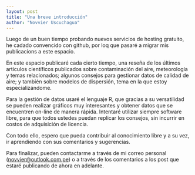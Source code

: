 ```yaml
---
layout: post
title: "Una breve introducción"
author: "Novvier Uscuchagua"
---
```


Luego de un buen tiempo probando nuevos servicios de hosting gratuito, he cadado convencido con github, por loq que pasaré a migrar mis publicacions a este espacio.

En este espacio publicaré cada cierto tiempo, una reseña de los últimos artículos científicos publicados sobre contaminación del aire, meteorología y temas relacionados; algunos consejos para gestionar datos de calidad de aire; y también sobre modelos de dispersión, tema en la que estoy especializándome. 

Para la gestión de datos usaré el lenguaje R, que gracias a su versatilidad se pueden realizar gráficos muy interesantes y obtener datos que se encuentren on-line de manera rápida. Intentaré utilizar siempre software libre, para que todos ustedes puedan replicar los consejos, sin incurrir en costos de adquisición de licencia.

Con todo ello, espero que pueda contribuir al conocimiento libre y a su vez, ir aprendiendo con sus comentarios y sugerencias. 

Para finalizar, pueden contactarme a través de mi correo personal (novvier@outlook.com.pe) o a través de los comentarios a los post que estaré publicando de ahora en adelante.
